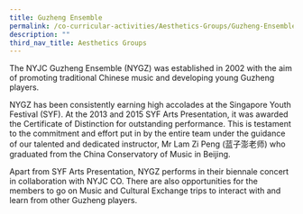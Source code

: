 ```yaml
---
title: Guzheng Ensemble
permalink: /co-curricular-activities/Aesthetics-Groups/Guzheng-Ensemble
description: ""
third_nav_title: Aesthetics Groups
---
```

The NYJC Guzheng Ensemble (NYGZ) was established in 2002 with the aim of promoting traditional Chinese music and developing young Guzheng players.

NYGZ has been consistently earning high accolades at the Singapore Youth Festival (SYF). At the 2013 and 2015 SYF Arts Presentation, it was awarded the Certificate of Distinction for outstanding performance. This is testament to the commitment and effort put in by the entire team under the guidance of our talented and dedicated instructor, Mr Lam Zi Peng (蓝子澎老师) who graduated from the China Conservatory of Music in Beijing.

Apart from SYF Arts Presentation, NYGZ performs in their biennale concert in collaboration with NYJC CO. There are also opportunities for the members to go on Music and Cultural Exchange trips to interact with and learn from other Guzheng players.